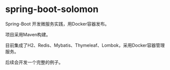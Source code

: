 # spring-boot-solomon

Spring-Boot 开发微服务实践，用Docker容器发布。

项目采用Maven构建。

目前集成了H2、Redis、Mybatis、Thymeleaf、Lombok，采用Docker容器管理服务。

后续会开发一个完整的例子。
